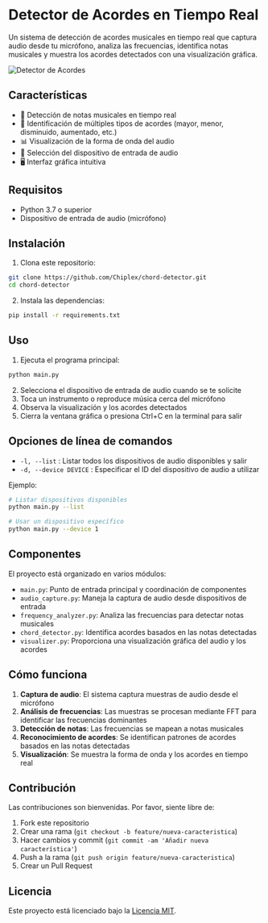 # Detector de Acordes en Tiempo Real

Un sistema de detección de acordes musicales en tiempo real que captura audio desde tu micrófono, analiza las frecuencias, identifica notas musicales y muestra los acordes detectados con una visualización gráfica.

![Detector de Acordes](https://via.placeholder.com/800x400?text=Detector+de+Acordes)

## Características

- 🎵 Detección de notas musicales en tiempo real
- 🎸 Identificación de múltiples tipos de acordes (mayor, menor, disminuido, aumentado, etc.)
- 📊 Visualización de la forma de onda del audio
- 🎯 Selección del dispositivo de entrada de audio
- 🖥️ Interfaz gráfica intuitiva

## Requisitos

- Python 3.7 o superior
- Dispositivo de entrada de audio (micrófono)

## Instalación

1. Clona este repositorio:
```bash
git clone https://github.com/Chiplex/chord-detector.git
cd chord-detector
```

2. Instala las dependencias:
```bash
pip install -r requirements.txt
```

## Uso

1. Ejecuta el programa principal:
```bash
python main.py
```

2. Selecciona el dispositivo de entrada de audio cuando se te solicite
3. Toca un instrumento o reproduce música cerca del micrófono
4. Observa la visualización y los acordes detectados
5. Cierra la ventana gráfica o presiona Ctrl+C en la terminal para salir

## Opciones de línea de comandos

- `-l, --list` : Listar todos los dispositivos de audio disponibles y salir
- `-d, --device DEVICE` : Especificar el ID del dispositivo de audio a utilizar

Ejemplo:
```bash
# Listar dispositivos disponibles
python main.py --list

# Usar un dispositivo específico
python main.py --device 1
```

## Componentes

El proyecto está organizado en varios módulos:

- `main.py`: Punto de entrada principal y coordinación de componentes
- `audio_capture.py`: Maneja la captura de audio desde dispositivos de entrada
- `frequency_analyzer.py`: Analiza las frecuencias para detectar notas musicales
- `chord_detector.py`: Identifica acordes basados en las notas detectadas
- `visualizer.py`: Proporciona una visualización gráfica del audio y los acordes

## Cómo funciona

1. **Captura de audio**: El sistema captura muestras de audio desde el micrófono
2. **Análisis de frecuencias**: Las muestras se procesan mediante FFT para identificar las frecuencias dominantes
3. **Detección de notas**: Las frecuencias se mapean a notas musicales
4. **Reconocimiento de acordes**: Se identifican patrones de acordes basados en las notas detectadas
5. **Visualización**: Se muestra la forma de onda y los acordes en tiempo real

## Contribución

Las contribuciones son bienvenidas. Por favor, siente libre de:

1. Fork este repositorio
2. Crear una rama (`git checkout -b feature/nueva-caracteristica`)
3. Hacer cambios y commit (`git commit -am 'Añadir nueva característica'`)
4. Push a la rama (`git push origin feature/nueva-caracteristica`)
5. Crear un Pull Request

## Licencia

Este proyecto está licenciado bajo la [Licencia MIT](LICENSE).
